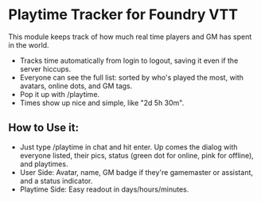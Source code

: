 # Playtime Tracker for Foundry VTT

This module keeps track of how much real time players and GM has spent in the world.

- Tracks time automatically from login to logout, saving it even if the server hiccups.
- Everyone can see the full list: sorted by who's played the most, with avatars, online dots, and GM tags.
- Pop it up with /playtime.
- Times show up nice and simple, like "2d 5h 30m".

## How to Use it:

- Just type /playtime in chat and hit enter. Up comes the dialog with everyone listed, their pics, status (green dot for online, pink for offline), and playtimes.
- User Side: Avatar, name, GM badge if they're gamemaster or assistant, and a status indicator.
- Playtime Side: Easy readout in days/hours/minutes.
